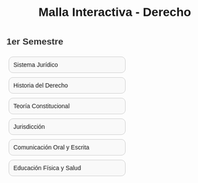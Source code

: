 <!DOCTYPE html>
<html>
<head>
  <title>Malla Derecho</title>
  <style>
    body { font-family: sans-serif; padding: 20px; }
    h1 { text-align: center; }
    h2 { margin-top: 40px; color: #333; }
    .semestre { margin-bottom: 30px; }
    .ramo {
      border: 1px solid #ccc;
      padding: 10px;
      margin: 5px;
      display: inline-block;
      width: 250px;
      cursor: pointer;
      border-radius: 10px;
      background-color: #f9f9f9;
    }
    .ramo:hover {
      background-color: #eef;
    }
    .detalle { display: none; margin-top: 10px; font-size: 14px; }
  </style>
</head>
<body>
  <h1>Malla Interactiva - Derecho</h1>

  <!-- Aquí van los semestres -->

  <div class="semestre">
    <h2>1er Semestre</h2>
    <div class="ramo" onclick="toggle('s1r1')">
      Sistema Jurídico
      <div class="detalle" id="s1r1">🪴 Obligatorio<br>📌 Sin requisitos<br>🧪 Créditos: 7</div>
    </div>
    <div class="ramo" onclick="toggle('s1r2')">
      Historia del Derecho
      <div class="detalle" id="s1r2">🪴 Obligatorio<br>📌 Sin requisitos<br>🧪 Créditos: 5</div>
    </div>
    <div class="ramo" onclick="toggle('s1r3')">
      Teoría Constitucional
      <div class="detalle" id="s1r3">🪴 Obligatorio<br>📌 Sin requisitos<br>🧪 Créditos: 7</div>
    </div>
    <div class="ramo" onclick="toggle('s1r4')">
      Jurisdicción
      <div class="detalle" id="s1r4">🪴 Obligatorio<br>📌 Sin requisitos<br>🧪 Créditos: 5</div>
    </div>
    <div class="ramo" onclick="toggle('s1r5')">
      Comunicación Oral y Escrita
      <div class="detalle" id="s1r5">🪴 Obligatorio<br>📌 Sin requisitos<br>🧪 Créditos: 5</div>
    </div>
    <div class="ramo" onclick="toggle('s1r6')">
      Educación Física y Salud
      <div class="detalle" id="s1r6">🪴 Obligatorio<br>📌 Sin requisitos<br>🧪 Créditos: 0</div>
    </div>
  </div>

  <!-- Más semestres van aquí... -->

  <script>
    function toggle(id) {
      var x = document.getElementById(id);
      x.style.display = x.style.display === 'block' ? 'none' : 'block';
    }
  </script>
</body>
</html>
